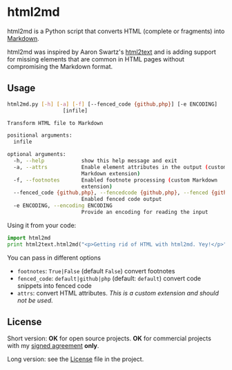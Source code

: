 # html2md

html2md is a Python script that converts HTML (complete or fragments) into [Markdown][markdown].

html2md was inspired by Aaron Swartz's [html2text][html2text]
and is adding support for missing elements that are common in HTML pages
without compromising the Markdown format.

## Usage

```bash
html2md.py [-h] [-a] [-f] [--fenced_code {github,php}] [-e ENCODING]
                  [infile]

Transform HTML file to Markdown

positional arguments:
  infile

optional arguments:
  -h, --help            show this help message and exit
  -a, --attrs           Enable element attributes in the output (custom
                        Markdown extension)
  -f, --footnotes       Enabled footnote processing (custom Markdown
                        extension)
  --fenced_code {github,php}, --fencedcode {github,php}, --fenced {github,php}
                        Enabled fenced code output
  -e ENCODING, --encoding ENCODING
                        Provide an encoding for reading the input
```

Using it from your code:

```python
import html2md
print html2text.html2md("<p>Getting rid of HTML with html2md. Yey!</p>")
```

You can pass in different options

*   `footnotes`: `True|False` (default `False`) convert footnotes
*   `fenced_code`: `default|github|php` (default: `default`) convert code snippets into fenced code
*   `attrs`: convert HTML attributes. <em>This is a custom extension and should not be used.</em>



## License

Short version: **OK** for open source projects. **OK** for commercial projects with my [signed agreement](mailto:html2md@mypopescu.com) **only**.

Long version: see the [License](LICENSE.md) file in the project.

[markdown]: http://daringfireball.net/projects/markdown/
[html2text]: http://www.aaronsw.com/2002/html2text/